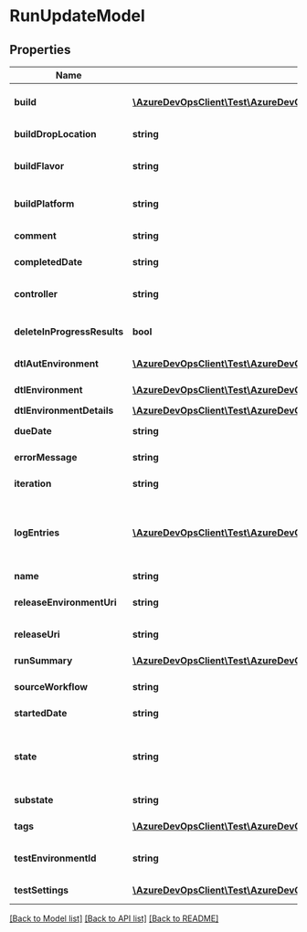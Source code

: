 # RunUpdateModel

## Properties
Name | Type | Description | Notes
------------ | ------------- | ------------- | -------------
**build** | [**\AzureDevOpsClient\Test\AzureDevOpsClient\Test\Model\ShallowReference**](ShallowReference.md) | An abstracted reference to the build that it belongs. | [optional] 
**buildDropLocation** | **string** | Drop location of the build used for test run. | [optional] 
**buildFlavor** | **string** | Flavor of the build used for test run. (E.g: Release, Debug) | [optional] 
**buildPlatform** | **string** | Platform of the build used for test run. (E.g.: x86, amd64) | [optional] 
**comment** | **string** | Comments entered by those analyzing the run. | [optional] 
**completedDate** | **string** | Completed date time of the run. | [optional] 
**controller** | **string** | Name of the test controller used for automated run. | [optional] 
**deleteInProgressResults** | **bool** | true to delete inProgess Results , false otherwise. | [optional] 
**dtlAutEnvironment** | [**\AzureDevOpsClient\Test\AzureDevOpsClient\Test\Model\ShallowReference**](ShallowReference.md) | An abstracted reference to DtlAutEnvironment. | [optional] 
**dtlEnvironment** | [**\AzureDevOpsClient\Test\AzureDevOpsClient\Test\Model\ShallowReference**](ShallowReference.md) | An abstracted reference to DtlEnvironment. | [optional] 
**dtlEnvironmentDetails** | [**\AzureDevOpsClient\Test\AzureDevOpsClient\Test\Model\DtlEnvironmentDetails**](DtlEnvironmentDetails.md) |  | [optional] 
**dueDate** | **string** | Due date and time for test run. | [optional] 
**errorMessage** | **string** | Error message associated with the run. | [optional] 
**iteration** | **string** | The iteration in which to create the run. | [optional] 
**logEntries** | [**\AzureDevOpsClient\Test\AzureDevOpsClient\Test\Model\TestMessageLogDetails[]**](TestMessageLogDetails.md) | Log entries associated with the run. Use a comma-separated list of multiple log entry objects. { logEntry }, { logEntry }, ... | [optional] 
**name** | **string** | Name of the test run. | [optional] 
**releaseEnvironmentUri** | **string** | URI of release environment associated with the run. | [optional] 
**releaseUri** | **string** | URI of release associated with the run. | [optional] 
**runSummary** | [**\AzureDevOpsClient\Test\AzureDevOpsClient\Test\Model\RunSummaryModel[]**](RunSummaryModel.md) | Run summary for run Type &#x3D; NoConfigRun. | [optional] 
**sourceWorkflow** | **string** | SourceWorkFlow(CI/CD) of the test run. | [optional] 
**startedDate** | **string** | Start date time of the run. | [optional] 
**state** | **string** | The state of the test run Below are the valid values - NotStarted, InProgress, Completed, Aborted, Waiting | [optional] 
**substate** | **string** | The types of sub states for test run. | [optional] 
**tags** | [**\AzureDevOpsClient\Test\AzureDevOpsClient\Test\Model\TestTag[]**](TestTag.md) | Tags to attach with the test run. | [optional] 
**testEnvironmentId** | **string** | ID of the test environment associated with the run. | [optional] 
**testSettings** | [**\AzureDevOpsClient\Test\AzureDevOpsClient\Test\Model\ShallowReference**](ShallowReference.md) | An abstracted reference to test setting resource. | [optional] 

[[Back to Model list]](../README.md#documentation-for-models) [[Back to API list]](../README.md#documentation-for-api-endpoints) [[Back to README]](../README.md)


